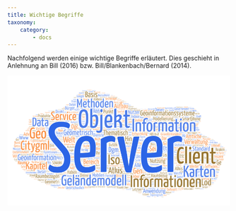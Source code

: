```yaml
---
title: Wichtige Begriffe
taxonomy:
    category:
        - docs
---
```


Nachfolgend werden einige wichtige Begriffe erläutert. Dies geschieht in Anlehnung an Bill (2016) bzw. Bill/Blankenbach/Bernard (2014).

![Word cloud](GISWordcloud.png)